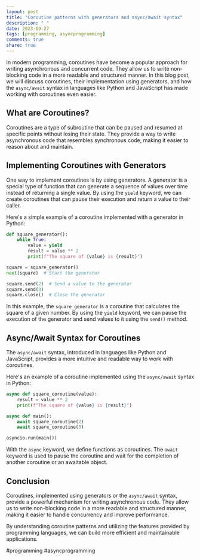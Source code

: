 ```yaml
---
layout: post
title: "Coroutine patterns with generators and async/await syntax"
description: " "
date: 2023-09-27
tags: [programming, asyncprogramming]
comments: true
share: true
---
```


In modern programming, coroutines have become a popular approach for writing asynchronous and concurrent code. They allow us to write non-blocking code in a more readable and structured manner. In this blog post, we will discuss coroutines, their implementation using generators, and how the `async/await` syntax in languages like Python and JavaScript has made working with coroutines even easier.

## What are Coroutines?
Coroutines are a type of subroutine that can be paused and resumed at specific points without losing their state. They provide a way to write asynchronous code that resembles synchronous code, making it easier to reason about and maintain.

## Implementing Coroutines with Generators
One way to implement coroutines is by using generators. A generator is a special type of function that can generate a sequence of values over time instead of returning a single value. By using the `yield` keyword, we can create coroutines that can pause their execution and return a value to their caller.

Here's a simple example of a coroutine implemented with a generator in Python:

```python
def square_generator():
    while True:
        value = yield
        result = value ** 2
        print(f"The square of {value} is {result}")

square = square_generator()
next(square)  # Start the generator

square.send(2)  # Send a value to the generator
square.send(3)
square.close()  # Close the generator
```

In this example, the `square_generator` is a coroutine that calculates the square of a given number. By using the `yield` keyword, we can pause the execution of the generator and send values to it using the `send()` method.

## Async/Await Syntax for Coroutines
The `async/await` syntax, introduced in languages like Python and JavaScript, provides a more intuitive and readable way to work with coroutines.

Here's an example of a coroutine implemented using the `async/await` syntax in Python:

```python
async def square_coroutine(value):
    result = value ** 2
    print(f"The square of {value} is {result}")

async def main():
    await square_coroutine(2)
    await square_coroutine(3)

asyncio.run(main())
```

With the `async` keyword, we define functions as coroutines. The `await` keyword is used to pause the coroutine and wait for the completion of another coroutine or an awaitable object. 

## Conclusion
Coroutines, implemented using generators or the `async/await` syntax, provide a powerful mechanism for writing asynchronous code. They allow us to write non-blocking code in a more readable and structured manner, making it easier to handle concurrency and improve performance.

By understanding coroutine patterns and utilizing the features provided by programming languages, we can build more efficient and maintainable applications.

#programming #asyncprogramming